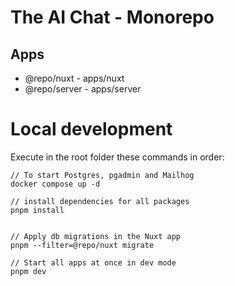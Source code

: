 # The AI Chat - Monorepo

## Apps

- @repo/nuxt - apps/nuxt
- @repo/server - apps/server

# Local development

Execute in the root folder these commands in order:

```shell
// To start Postgres, pgadmin and Mailhog
docker compose up -d

// install dependencies for all packages
pnpm install


// Apply db migrations in the Nuxt app
pnpm --filter=@repo/nuxt migrate

// Start all apps at once in dev mode
pnpm dev
```
